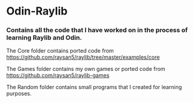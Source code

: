 # Odin-Raylib

### Contains all the code that I have worked on in the process of learning Raylib and Odin.

The Core folder contains ported code from https://github.com/raysan5/raylib/tree/master/examples/core

The Games folder contains my own games or ported code from https://github.com/raysan5/raylib-games

The Random folder contains small programs that I created for learning purposes.
